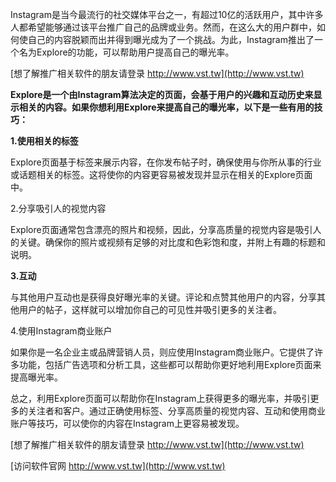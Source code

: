 Instagram是当今最流行的社交媒体平台之一，有超过10亿的活跃用户，其中许多人都希望能够通过该平台推广自己的品牌或业务。然而，在这么大的用户群中，如何使自己的内容脱颖而出并得到曝光成为了一个挑战。为此，Instagram推出了一个名为Explore的功能，可以帮助用户提高自己的曝光率。

[想了解推广相关软件的朋友请登录 http://www.vst.tw](http://www.vst.tw)

**Explore是一个由Instagram算法决定的页面，会基于用户的兴趣和互动历史来显示相关的内容。如果你想利用Explore来提高自己的曝光率，以下是一些有用的技巧：**

**1.使用相关的标签**

Explore页面基于标签来展示内容，在你发布帖子时，确保使用与你所从事的行业或话题相关的标签。这将使你的内容更容易被发现并显示在相关的Explore页面中。

2.分享吸引人的视觉内容

Explore页面通常包含漂亮的照片和视频，因此，分享高质量的视觉内容是吸引人的关键。确保你的照片或视频有足够的对比度和色彩饱和度，并附上有趣的标题和说明。

**3.互动**

与其他用户互动也是获得良好曝光率的关键。评论和点赞其他用户的内容，分享其他用户的帖子，这样就可以增加你自己的可见性并吸引更多的关注者。

4.使用Instagram商业账户

如果你是一名企业主或品牌营销人员，则应使用Instagram商业账户。它提供了许多功能，包括广告选项和分析工具，这些都可以帮助你更好地利用Explore页面来提高曝光率。

总之，利用Explore页面可以帮助你在Instagram上获得更多的曝光率，并吸引更多的关注者和客户。通过正确使用标签、分享高质量的视觉内容、互动和使用商业账户等技巧，可以使你的内容在Instagram上更容易被发现。

[想了解推广相关软件的朋友请登录 http://www.vst.tw](http://www.vst.tw)


[访问软件官网 http://www.vst.tw](http://www.vst.tw)
